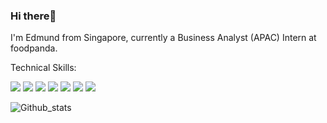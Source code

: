 ### Hi there👋
I'm Edmund from Singapore, currently a Business Analyst (APAC) Intern at foodpanda.

Technical Skills:

<img src="https://img.shields.io/badge/-SQL-CC2927?logo=Microsoft SQL Server&logoColor=fff"> <img src="https://img.shields.io/badge/-Python-3776AB?logo=Python&logoColor=fff"> <img src="https://img.shields.io/badge/-pandas-150458?logo=pandas&logoColor=fff"> <img src="https://img.shields.io/badge/-NumPy-013243?logo=NumPy&logoColor=fff"> <img src="https://img.shields.io/badge/-TensorFlow-FF6F00?logo=TensorFlow&logoColor=fff"> <img src="https://img.shields.io/badge/-R-276DC3?logo=R&logoColor=fff"> <img src="https://img.shields.io/badge/-Tableau-E97627?logo=Tableau&logoColor=fff">


![Github_stats](https://github-readme-stats.vercel.app/api?username=kohweijie97&count_private=true&show_icons=true&theme=radical)
